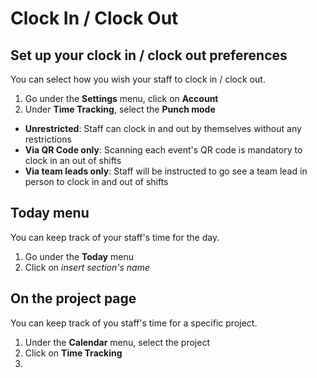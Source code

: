 # Clock In / Clock Out

## Set up your clock in / clock out preferences

You can select how you wish your staff to clock in / clock out.
1. Go under the **Settings** menu, click on **Account**
2. Under **Time Tracking**, select the **Punch mode** 
- **Unrestricted**: Staff can clock in and out by themselves without any restrictions
- **Via QR Code only**: Scanning each event's QR code is mandatory to clock in an out of shifts
- **Via team leads only**: Staff will be instructed to go see a team lead in person to clock in and out of shifts

## Today menu 
You can keep track of your staff's time for the day.
1. Go under the **Today** menu 
2. Click on *insert section's name* 

## On the project page 
You can keep track of you staff's time for a specific project. 
1. Under the **Calendar** menu, select the project 
2. Click on **Time Tracking** 
3. 
